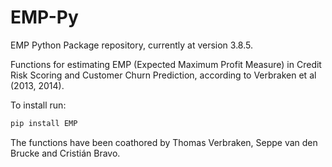 # EMP-Py

EMP Python Package repository, currently at version 3.8.5.

Functions for estimating EMP (Expected Maximum Profit Measure) in Credit Risk Scoring and Customer Churn Prediction, according to Verbraken et al (2013, 2014).

To install run:

```python
pip install EMP
```

The functions have been coathored by Thomas Verbraken, Seppe van den Brucke and Cristián Bravo.

